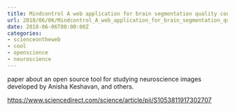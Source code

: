 ```yaml
---
title: Mindcontrol A web application for brain segmentation quality control - ScienceDirect
url: 2018/06/06/Mindcontrol_A_web_application_for_brain_segmentation_quality_control_-_ScienceDirect/
date: 2018-06-06T00:00:00Z
categories:
- scienceontheweb
- cool
- openscience
- neuroscience
---
```

paper about an open source tool for studying neuroscience images developed by Anisha Keshavan, and others. 

<a href=https://www.sciencedirect.com/science/article/pii/S1053811917302707>https://www.sciencedirect.com/science/article/pii/S1053811917302707</a>